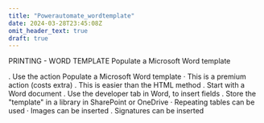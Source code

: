 ```yaml
---
title: "Powerautomate_wordtemplate"
date: 2024-03-28T23:45:08Z
omit_header_text: true
draft: true
---
```


PRINTING - WORD TEMPLATE
Populate a Microsoft Word template

. Use the action Populate a Microsoft
Word template
· This is a premium action (costs extra)
. This is easier than the HTML method
. Start with a Word document
. Use the developer tab in Word, to
insert fields
. Store the "template" in a library in
SharePoint or OneDrive
· Repeating tables can be used
· Images can be inserted
. Signatures can be inserted


